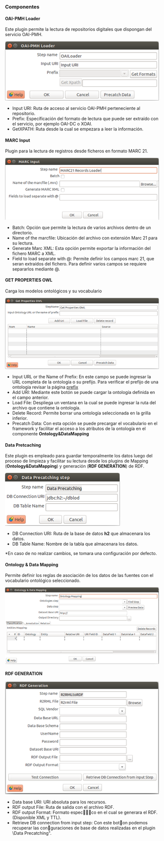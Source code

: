 

### Componentes ###

####  OAI-PMH Loader ####
Este plugin permite la lectura de repositorios digitales que dispongan del servicio OAI-PMH.

![OAIConfig](./Images/OAIconfig.png?style=centerme)


- Input URI: Ruta de acceso al servicio OAI-PMH perteneciente al repositorio.
- Prefix: Específicación del formato de lectura que puede ser extraído con el servicio, por ejemplo OAI-DC o XOAI.
- GetXPATH: Ruta desde la cual se empezara a leer la información.


#### MARC Input #### 
Plugin para la lectura de registros  desde ficheros en formato MARC 21.

![MARCConfig](./Images/marc21config.png?style=centerme)

- Batch: Opción que permite la lectura de varios  archivos dentro de un directorio.
- Name of the marcfile: Ubicación del archivo con extensión Marc 21 para su lectura.
- Generate Marc XML: Esta opción permite exportar  la información del fichero MARC a XML.
- Field to load separate with @: Permite definir los campos marc 21,  que seran extraídos del fichero. Para definir varios campos se requiere separarlos mediante @.

#### GET PROPERTIES OWL ####
Carga los modelos ontológicos y su  vocabulario 

![MARCConfig](./Images/ontologyload.png?style=centerme)

- Input URL or the Name of Prefix: En este campo se puede ingresar la URL completa de la ontología o su prefijo. Para verificar el prefijo de una ontologia revisar la página [prefix](http://prefix.cc/)
- Add URI: Mediante este botón se puede cargar la ontología definida en el campo anterior.
- Load File: Despliega un ventana en la cual se puede ingresar la ruta del archivo que contiene la ontología.
- Delete Record: Permite borrar una ontología seleccionada en la grilla inferior.
- Precatch Data: Con esta opción se puede precargar el vocabulario en el framework y facilitar el acceso a los atributos de la ontología  en el componente **Ontology&DataMapping**

#### Data Pretcaching ####
Este plugin es empleado para guardar temporalmente los datos luego del proceso de limpieza y facilitar su lectura desde los plugins de Mapping (**Ontology&DataMapping**) y generación (**RDF GENERATION**)  de RDF.

![MARCConfig](./Images/Datapretconfig.png?style=centerme)

- DB Connection URI: Ruta  de la base de datos **h2** que almacenara los datos.
- DB Table Name: Nombre de la tabla que almacenara los datos.

\*En caso de no realizar cambios, se tomara una configuración por defecto.

#### Ontology & Data Mapping ####
Permite definir los reglas de asociación de los datos de las fuentes con el vocabulario ontológico seleccionado.

![MARCConfig](./Images/mappingconfig.png?style=centerme)


#### RDF GENERATION ####

![MARCConfig](./Images/generatorconfig.png?style=centerme)

- Data base URI: URI absoluta para los recursos.
- RDF output File: Ruta de salida con el archivo RDF.
- RDF output Format: Formato especco en el cual se generara el RDF. (Disponible XML y TTL).
- Retrieve DB connection from input step: Con este boton podemos recuperar las conguraciones de base de datos realizadas en el plugin \Data Precatching".



